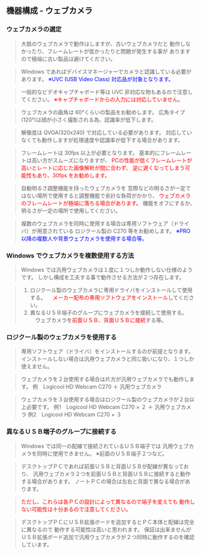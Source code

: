 ## 機器構成 - ウェブカメラ

### ウェブカメラの選定

>大抵のウェブカメラで動作はしますが、古いウェブカメラだと
>動作しなかったり、フレームレートが低かったりと問題が発生する事が
>ありますので極端に古い製品は避けてください。

>Windows であればデバイスマネージャーでカメラと認識している必要があります。
><font color="Blue">※UVC (USB Video Class) 対応品が対象となります。</font>

>一般的なビデオキャプチャボード等は UVC 非対応な物もあるので注意してください。
><font color="Red">※キャプチャボードからの入力には対応していません。</font>


>ウェブカメラの画角は 60°くらいの製品をお勧めします。
>広角タイプ(120°)は顔が小さく撮影される為、認識率が低下します。

>解像度は QVGA(320x240) で対応している必要があります。
>対応していなくても動作しますが処理速度や認識率が低下する場合があります。

>フレームレートは 30fps 以上が必要となります。
>基本的にフレームレートは高い方がスムーズになりますが、
><font color="Red">PCの性能が低くフレームレートが高いとレートに応じた画像解析が間に合わず、
>逆に遅くなってしまう可能性もあり、30fps をお勧めします。</font>

>自動明るさ調整機能を持ったウェブカメラを
>窓際などの明るさが一定ではない場所で使用すると調整機能で余計な負荷がかかり、
><font color="Red">ウェブカメラのフレームレートが極端に落ちる場合があります。</font>
>機能をオフにするか、明るさが一定の場所で使用してください。


>複数のウェブカメラを同時に使用する場合は専用ソフトウェア（ドライバ）が用意されている
>ロジクール製の C270 等をお勧めします。
><font color="Blue">※PRO 以降の複数人や背景ウェブカメラを使用する場合等。</font>

### Windows でウェブカメラを複数使用する方法

>Windows では汎用ウェブカメラは１度に１つしか動作しない仕様のようです。
>しかし構成を工夫する事で動作させる方法が２つ存在します。

>1. ロジクール製のウェブカメラに専用ドライバをインストールして使用する。
>　<font color="Red">メーカー配布の専用ソフトウェアをインストール</font>してください。
>2. 異なるＵＳＢ端子のグループにウェブカメラを接続して使用する。
>　ウェブカメラを<font color="Red">前面ＵＳＢ、背面ＵＳＢに接続</font>する等。


### ロジクール製のウェブカメラを使用する

>専用ソフトウェア（ドライバ）をインストールするのが前提となります。
>インストールしない場合は汎用ウェブカメラと同じ扱いになり、１つしか使えません。

>ウェブカメラを２台使用する場合は片方が汎用ウェブカメラでも動作します。
>例　Logicool HD Webcam C270 ＋ 汎用ウェブカメラ

>ウェブカメラを３台使用する場合はロジクール製のウェブカメラが２台以上必要です。
>例1　Logicool HD Webcam C270 × ２ ＋ 汎用ウェブカメラ
>例2　Logicool HD Webcam C270 × ３


### 異なるＵＳＢ端子のグループに接続する

>Windows では同一の配線で接続されているＵＳＢ端子では
>汎用ウェブカメラを同時に使用できません。
>※前面のＵＳＢ端子２つなど。

>デスクトップＰＣであれば前面ＵＳＢと背面ＵＳＢが配線が異なっており、
>汎用ウェブカメラ２つを前面ＵＳＢと背面ＵＳＢに接続すると動作する場合があります。
>ノートＰＣの場合は左右と背面で異なる場合があります。

><font color="Red">ただし、これらは各ＰＣの設計によって異なるので端子を変えても
>動作しない可能性は十分あるので注意してください。</font>

>デスクトップＰＣにＵＳＢ拡張ボードを追加するとＰＣ本体と配線は完全に異なるので
>動作する可能性は高いと思われます。
>保証は出来ませんがＵＳＢ拡張ボード追加で汎用ウェブカメラが２つ同時に動作するのを確認しています。

